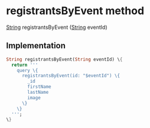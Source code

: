 


# registrantsByEvent method








[String](https://api.flutter.dev/flutter/dart-core/String-class.html) registrantsByEvent
([String](https://api.flutter.dev/flutter/dart-core/String-class.html) eventId)








## Implementation

```dart
String registrantsByEvent(String eventId) \{
  return '''
    query \{
      registrantsByEvent(id: "$eventId") \{
        _id
        firstName
        lastName
        image
      \}
    \}
  ''';
\}
```







